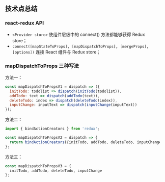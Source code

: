## 技术点总结

### react-redux API

- `<Provider store>` 使组件层级中的 connect() 方法都能够获得 Redux store；
- `connect([mapStateToProps], [mapDispatchToProps], [mergeProps], [options])` 连接 React 组件与 Redux store；

### mapDispatchToProps 三种写法

方法一：

```js
const mapDispatchToPropsV1 = dispatch => ({
  initTodo: todolist => dispatch(initTodo(todolist)),
  addTodo: text => dispatch(addTodo(text)),
  deleteTodo: index => dispatch(deleteTodo(index)),
  inputChange: inputText => dispatch(inputChange(inputText))
});
```

方法二：

```js
import { bindActionCreators } from 'redux';

const mapDispatchToPropsV2 = dispatch => {
  return bindActionCreators({initTodo, addTodo, deleteTodo, inputChange}, dispatch);
};
```

方法三：

```js
const mapDispatchToPropsV3 = {
  initTodo, addTodo, deleteTodo, inputChange
};
```
